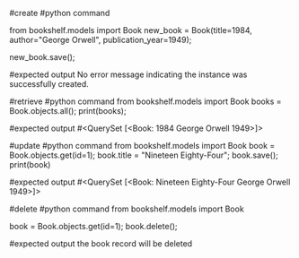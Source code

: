 #create #python command

from bookshelf.models import Book new_book = Book(title=1984, author="George Orwell", publication_year=1949);

new_book.save();

#expected output No error message indicating the instance was successfully created.

#retrieve #python command from bookshelf.models import Book books = Book.objects.all(); print(books);

#expected output #<QuerySet [<Book: 1984 George Orwell 1949>]>

#update #python command from bookshelf.models import Book book = Book.objects.get(id=1); book.title = "Nineteen Eighty-Four"; book.save(); print(book)

#expected output #<QuerySet [<Book: Nineteen Eighty-Four George Orwell 1949>]>

#delete #python command from bookshelf.models import Book

book = Book.objects.get(id=1); book.delete();

#expected output the book record will be deleted
